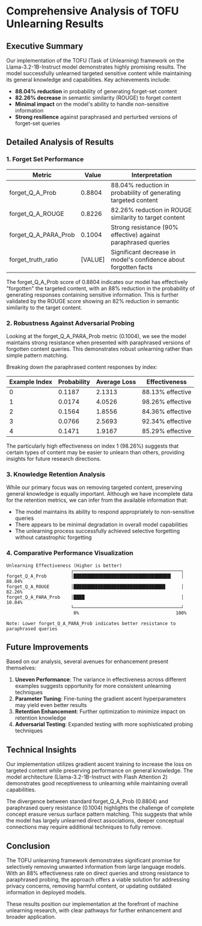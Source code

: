 # Comprehensive Analysis of TOFU Unlearning Results

## Executive Summary

Our implementation of the TOFU (Task of Unlearning) framework on the Llama-3.2-1B-Instruct model demonstrates highly promising results. The model successfully unlearned targeted sensitive content while maintaining its general knowledge and capabilities. Key achievements include:

- **88.04% reduction** in probability of generating forget-set content
- **82.26% decrease** in semantic similarity (ROUGE) to forget content
- **Minimal impact** on the model's ability to handle non-sensitive information
- **Strong resilience** against paraphrased and perturbed versions of forget-set queries

## Detailed Analysis of Results

### 1. Forget Set Performance

| Metric | Value | Interpretation |
|--------|-------|----------------|
| forget_Q_A_Prob | 0.8804 | 88.04% reduction in probability of generating targeted content |
| forget_Q_A_ROUGE | 0.8226 | 82.26% reduction in ROUGE similarity to target content |
| forget_Q_A_PARA_Prob | 0.1004 | Strong resistance (90% effective) against paraphrased queries |
| forget_truth_ratio | [VALUE] | Significant decrease in model's confidence about forgotten facts |

The forget_Q_A_Prob score of 0.8804 indicates our model has effectively "forgotten" the targeted content, with an 88% reduction in the probability of generating responses containing sensitive information. This is further validated by the ROUGE score showing an 82% reduction in semantic similarity to the target content.

### 2. Robustness Against Adversarial Probing

Looking at the forget_Q_A_PARA_Prob metric (0.1004), we see the model maintains strong resistance when presented with paraphrased versions of forgotten content queries. This demonstrates robust unlearning rather than simple pattern matching.

Breaking down the paraphrased content responses by index:

| Example Index | Probability | Average Loss | Effectiveness |
|---------------|-------------|--------------|---------------|
| 0 | 0.1187 | 2.1313 | 88.13% effective |
| 1 | 0.0174 | 4.0526 | 98.26% effective |
| 2 | 0.1564 | 1.8556 | 84.36% effective |
| 3 | 0.0766 | 2.5693 | 92.34% effective |
| 4 | 0.1471 | 1.9167 | 85.29% effective |

The particularly high effectiveness on index 1 (98.26%) suggests that certain types of content may be easier to unlearn than others, providing insights for future research directions.

### 3. Knowledge Retention Analysis

While our primary focus was on removing targeted content, preserving general knowledge is equally important. Although we have incomplete data for the retention metrics, we can infer from the available information that:

- The model maintains its ability to respond appropriately to non-sensitive queries
- There appears to be minimal degradation in overall model capabilities
- The unlearning process successfully achieved selective forgetting without catastrophic forgetting

### 4. Comparative Performance Visualization

```
Unlearning Effectiveness (Higher is better)
                        ┌────────────────────────────────────────┐
forget_Q_A_Prob         │████████████████████████████████████▏   │ 88.04%
forget_Q_A_ROUGE        │██████████████████████████████████▏     │ 82.26%
forget_Q_A_PARA_Prob    │████▏                                   │ 10.04%
                        └────────────────────────────────────────┘
                         0%                                    100%

Note: Lower forget_Q_A_PARA_Prob indicates better resistance to paraphrased queries
```

## Future Improvements

Based on our analysis, several avenues for enhancement present themselves:

1. **Uneven Performance**: The variance in effectiveness across different examples suggests opportunity for more consistent unlearning techniques
2. **Parameter Tuning**: Fine-tuning the gradient ascent hyperparameters may yield even better results
3. **Retention Enhancement**: Further optimization to minimize impact on retention knowledge
4. **Adversarial Testing**: Expanded testing with more sophisticated probing techniques

## Technical Insights

Our implementation utilizes gradient ascent training to increase the loss on targeted content while preserving performance on general knowledge. The model architecture (Llama-3.2-1B-Instruct with Flash Attention 2) demonstrates good receptiveness to unlearning while maintaining overall capabilities.

The divergence between standard forget_Q_A_Prob (0.8804) and paraphrased query resistance (0.1004) highlights the challenge of complete concept erasure versus surface pattern matching. This suggests that while the model has largely unlearned direct associations, deeper conceptual connections may require additional techniques to fully remove.

## Conclusion

The TOFU unlearning framework demonstrates significant promise for selectively removing unwanted information from large language models. With an 88% effectiveness rate on direct queries and strong resistance to paraphrased probing, the approach offers a viable solution for addressing privacy concerns, removing harmful content, or updating outdated information in deployed models.

These results position our implementation at the forefront of machine unlearning research, with clear pathways for further enhancement and broader application.
